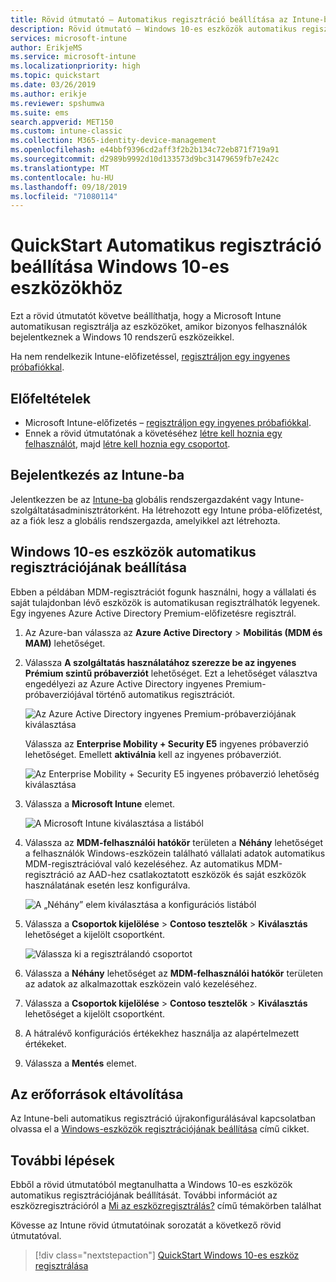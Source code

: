 ```yaml
---
title: Rövid útmutató – Automatikus regisztráció beállítása az Intune-ban
description: Rövid útmutató – Windows 10-es eszközök automatikus regisztrációjának beállítása az Intune-ban.
services: microsoft-intune
author: ErikjeMS
ms.service: microsoft-intune
ms.localizationpriority: high
ms.topic: quickstart
ms.date: 03/26/2019
ms.author: erikje
ms.reviewer: spshumwa
ms.suite: ems
search.appverid: MET150
ms.custom: intune-classic
ms.collection: M365-identity-device-management
ms.openlocfilehash: e44bbf9396cd2aff3f2b2b134c72eb871f719a91
ms.sourcegitcommit: d2989b9992d10d133573d9bc31479659fb7e242c
ms.translationtype: MT
ms.contentlocale: hu-HU
ms.lasthandoff: 09/18/2019
ms.locfileid: "71080114"
---
```

# <a name="quickstart-set-up-automatic-enrollment-for-windows-10-devices"></a>QuickStart Automatikus regisztráció beállítása Windows 10-es eszközökhöz

Ezt a rövid útmutatót követve beállíthatja, hogy a Microsoft Intune automatikusan regisztrálja az eszközöket, amikor bizonyos felhasználók bejelentkeznek a Windows 10 rendszerű eszközeikkel.

Ha nem rendelkezik Intune-előfizetéssel, [regisztráljon egy ingyenes próbafiókkal](free-trial-sign-up.md).

## <a name="prerequisites"></a>Előfeltételek

- Microsoft Intune-előfizetés – [regisztráljon egy ingyenes próbafiókkal](free-trial-sign-up.md).
- Ennek a rövid útmutatónak a követéséhez [létre kell hoznia egy felhasználót](quickstart-create-user.md), majd [létre kell hoznia egy csoportot](quickstart-create-group.md).

## <a name="sign-in-to-intune"></a>Bejelentkezés az Intune-ba

Jelentkezzen be az [Intune-ba](https://aka.ms/intuneportal) globális rendszergazdaként vagy Intune-szolgáltatásadminisztrátorként. Ha létrehozott egy Intune próba-előfizetést, az a fiók lesz a globális rendszergazda, amelyikkel azt létrehozta.

## <a name="set-up-windows-10-automatic-enrollment"></a>Windows 10-es eszközök automatikus regisztrációjának beállítása

Ebben a példában MDM-regisztrációt fogunk használni, hogy a vállalati és saját tulajdonban lévő eszközök is automatikusan regisztrálhatók legyenek. Egy ingyenes Azure Active Directory Premium-előfizetésre regisztrál.

1. Az Azure-ban válassza az **Azure Active Directory** > **Mobilitás (MDM és MAM)** lehetőséget.
2. Válassza **A szolgáltatás használatához szerezze be az ingyenes Prémium szintű próbaverziót** lehetőséget. Ezt a lehetőséget választva engedélyezi az Azure Active Directory ingyenes Premium-próbaverziójával történő automatikus regisztrációt. 

    ![Az Azure Active Directory ingyenes Premium-próbaverziójának kiválasztása](media/quickstart-setup-auto-enrollment/quickstart-setup-auto-enrollment-01.png)

    Válassza az **Enterprise Mobility + Security E5** ingyenes próbaverzió lehetőséget. Emellett **aktiválnia** kell az ingyenes próbaverziót.

    ![Az Enterprise Mobility + Security E5 ingyenes próbaverzió lehetőség kiválasztása](media/quickstart-setup-auto-enrollment/quickstart-setup-auto-enrollment-02.png)

3. Válassza a **Microsoft Intune** elemet. 

    ![A Microsoft Intune kiválasztása a listából](media/quickstart-setup-auto-enrollment/quickstart-setup-auto-enrollment-03.png)

4. Válassza az **MDM-felhasználói hatókör** területen a **Néhány** lehetőséget a felhasználók Windows-eszközein található vállalati adatok automatikus MDM-regisztrációval való kezeléséhez. Az automatikus MDM-regisztráció az AAD-hez csatlakoztatott eszközök és saját eszközök használatának esetén lesz konfigurálva.

    ![A „Néhány” elem kiválasztása a konfigurációs listából](media/quickstart-setup-auto-enrollment/quickstart-setup-auto-enrollment-04.png)

5. Válassza a **Csoportok kijelölése** > **Contoso tesztelők** > **Kiválasztás** lehetőséget a kijelölt csoportként.

    ![Válassza ki a regisztrálandó csoportot](media/quickstart-setup-auto-enrollment/quickstart-setup-auto-enrollment-05.png)

6. Válassza a **Néhány** lehetőséget az **MDM-felhasználói hatókör** területen az adatok az alkalmazottak eszközein való kezeléséhez.
7. Válassza a **Csoportok kijelölése** > **Contoso tesztelők** > **Kiválasztás** lehetőséget a kijelölt csoportként. 
8. A hátralévő konfigurációs értékekhez használja az alapértelmezett értékeket.
9. Válassza a **Mentés** elemet.

## <a name="clean-up-resources"></a>Az erőforrások eltávolítása

Az Intune-beli automatikus regisztráció újrakonfigurálásával kapcsolatban olvassa el a [Windows-eszközök regisztrációjának beállítása](windows-enroll.md) című cikket.

## <a name="next-steps"></a>További lépések

Ebből a rövid útmutatóból megtanulhatta a Windows 10-es eszközök automatikus regisztrációjának beállítását. További információt az eszközregisztrációról a [Mi az eszközregisztrálás?](device-enrollment.md) című témakörben találhat

Kövesse az Intune rövid útmutatóinak sorozatát a következő rövid útmutatóval.

> [!div class="nextstepaction"]
> [QuickStart Windows 10-es eszköz regisztrálása](quickstart-enroll-windows-device.md)
